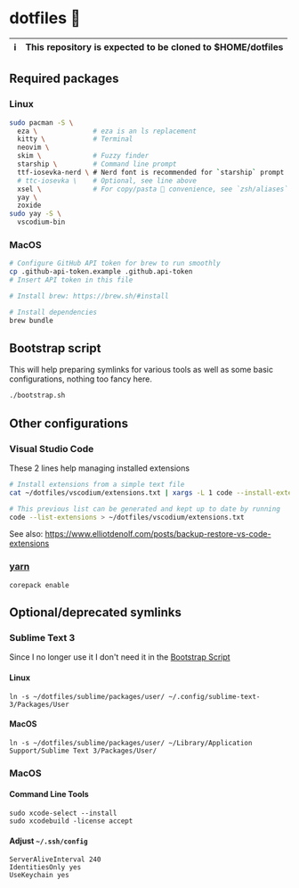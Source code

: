 # dotfiles 📜

| ℹ️  | This repository is expected to be cloned to $HOME/dotfiles |
| --- | :--------------------------------------------------------- |

## Required packages

### Linux

```sh
sudo pacman -S \
  eza \              # eza is an ls replacement
  kitty \            # Terminal
  neovim \
  skim \             # Fuzzy finder
  starship \         # Command line prompt
  ttf-iosevka-nerd \ # Nerd font is recommended for `starship` prompt
  # ttc-iosevka \    # Optional, see line above
  xsel \             # For copy/pasta 🍝 convenience, see `zsh/aliases`
  yay \
  zoxide
sudo yay -S \
  vscodium-bin
```

### MacOS

```sh
# Configure GitHub API token for brew to run smoothly
cp .github-api-token.example .github.api-token
# Insert API token in this file

# Install brew: https://brew.sh/#install

# Install dependencies
brew bundle
```

## Bootstrap script

This will help preparing symlinks for various tools as well as some basic configurations, nothing too fancy here.

```sh
./bootstrap.sh
```

## Other configurations

### Visual Studio Code

These 2 lines help managing installed extensions

```sh
# Install extensions from a simple text file
cat ~/dotfiles/vscodium/extensions.txt | xargs -L 1 code --install-extension

# This previous list can be generated and kept up to date by running
code --list-extensions > ~/dotfiles/vscodium/extensions.txt
```

See also: https://www.elliotdenolf.com/posts/backup-restore-vs-code-extensions

### [yarn](https://yarnpkg.com/getting-started/install)

```
corepack enable
```

## Optional/deprecated symlinks

### Sublime Text 3

Since I no longer use it I don't need it in the [Bootstrap Script](#Bootstrap-script)

#### Linux

```
ln -s ~/dotfiles/sublime/packages/user/ ~/.config/sublime-text-3/Packages/User
```

#### MacOS

```
ln -s ~/dotfiles/sublime/packages/user/ ~/Library/Application Support/Sublime Text 3/Packages/User/
```

### MacOS

#### Command Line Tools

```
sudo xcode-select --install
sudo xcodebuild -license accept
```

#### Adjust `~/.ssh/config`

```
ServerAliveInterval 240
IdentitiesOnly yes
UseKeychain yes
```
